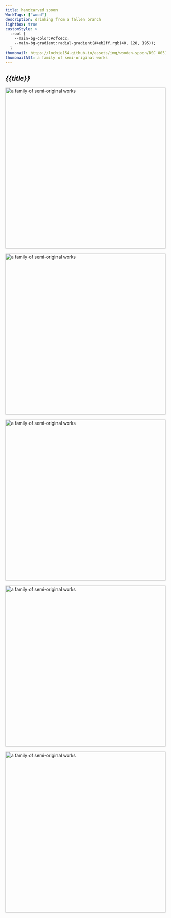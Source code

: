 ```yaml
---
title: handcarved spoon
WorkTags: ["wood"]
description: drinking from a fallen branch
lightbox: true
customStyle: >
  :root {
    --main-bg-color:#cfcecc;
    --main-bg-gradient:radial-gradient(#4eb2ff,rgb(40, 128, 195));
  }
thumbnail: https://lochie154.github.io/assets/img/wooden-spoon/DSC_0051.jpeg
thumbnailAlt: a family of semi-original works
---
```


## *{{title}}*

<div style="display: grid; grid-template-columns: repeat(1, 1fr); gap: 1rem;">
  <img src="https://lochie154.github.io/assets/img/wooden-spoon/DSC_0051.jpeg" alt="a family of semi-original works" style="width: 100%; aspect-ratio: 1 / 1; object-fit: cover;">
  <img src="https://lochie154.github.io/assets/img/wooden-spoon/DSC_0050.jpeg" alt="a family of semi-original works" style="width: 100%; aspect-ratio: 1 / 1; object-fit: cover;">
  <img src="https://lochie154.github.io/assets/img/wooden-spoon/DSC_0048.jpeg" alt="a family of semi-original works" style="width: 100%; aspect-ratio: 1 / 1; object-fit: cover;">
  <img src="https://lochie154.github.io/assets/img/wooden-spoon/DSC_0045.jpeg" alt="a family of semi-original works" style="width: 100%; aspect-ratio: 1 / 1; object-fit: cover;">
  <img src="https://lochie154.github.io/assets/img/wooden-spoon/DSC_0043.jpeg" alt="a family of semi-original works" style="width: 100%; aspect-ratio: 1 / 1; object-fit: cover;">
</div>

